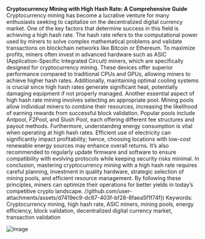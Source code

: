 **Cryptocurrency Mining with High Hash Rate: A Comprehensive Guide**
Cryptocurrency mining has become a lucrative venture for many enthusiasts seeking to capitalize on the decentralized digital currency market. One of the key factors that determine success in this field is achieving a high hash rate. The hash rate refers to the computational power used by miners to solve complex mathematical problems and validate transactions on blockchain networks like Bitcoin or Ethereum.
To maximize profits, miners often invest in advanced hardware such as ASIC (Application-Specific Integrated Circuit) miners, which are specifically designed for cryptocurrency mining. These devices offer superior performance compared to traditional CPUs and GPUs, allowing miners to achieve higher hash rates. Additionally, maintaining optimal cooling systems is crucial since high hash rates generate significant heat, potentially damaging equipment if not properly managed.
Another essential aspect of high hash rate mining involves selecting an appropriate pool. Mining pools allow individual miners to combine their resources, increasing the likelihood of earning rewards from successful block validation. Popular pools include Antpool, F2Pool, and Slush Pool, each offering different fee structures and payout methods.
Furthermore, understanding energy consumption is vital when operating at high hash rates. Efficient use of electricity can significantly impact profitability; hence, choosing locations with low-cost renewable energy sources may enhance overall returns. It’s also recommended to regularly update firmware and software to ensure compatibility with evolving protocols while keeping security risks minimal.
In conclusion, mastering cryptocurrency mining with a high hash rate requires careful planning, investment in quality hardware, strategic selection of mining pools, and efficient resource management. By following these principles, miners can optimize their operations for better yields in today’s competitive crypto landscape. 
 //github.com/user-attachments/assets/d7419ec9-dc67-403f-bf28-8faea5f1f74f))
Keywords: Cryptocurrency mining, high hash rate, ASIC miners, mining pools, energy efficiency, block validation, decentralized digital currency market, transaction validation

![Image](https://github.com/user-attachments/assets/4a25d116-2220-4385-b08e-f287af8fcbc4)
